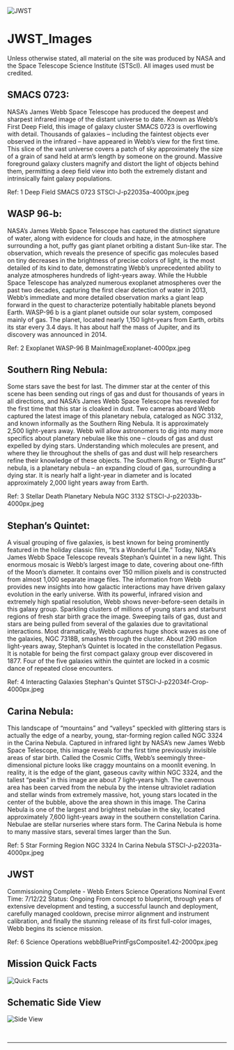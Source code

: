 ![JWST](https://github.com/santakd/JWST_Images/blob/main/7%20JWST_Fullcolor_2Line.png)

# JWST_Images
Unless otherwise stated, all material on the site was produced by NASA and the Space Telescope Science Institute (STScI). 
All images used must be credited.


## SMACS 0723:
NASA’s James Webb Space Telescope has produced the deepest and sharpest infrared image of the distant universe to date. Known as Webb’s First Deep Field, this image of galaxy cluster SMACS 0723 is overflowing with detail.
Thousands of galaxies – including the faintest objects ever observed in the infrared – have appeared in Webb’s view for the first time. This slice of the vast universe covers a patch of sky approximately the size of a grain of sand held at arm’s length by someone on the ground. Massive foreground galaxy clusters magnify and distort the light of objects behind them, permitting a deep field view into both the extremely distant and intrinsically faint galaxy populations.

Ref: 1 Deep Field SMACS 0723 STSCI-J-p22035a-4000px.jpeg

## WASP 96-b:
NASA’s James Webb Space Telescope has captured the distinct signature of water, along with evidence for clouds and haze, in the atmosphere surrounding a hot, puffy gas giant planet orbiting a distant Sun-like star.
The observation, which reveals the presence of specific gas molecules based on tiny decreases in the brightness of precise colors of light, is the most detailed of its kind to date, demonstrating Webb’s unprecedented ability to analyze atmospheres hundreds of light-years away.
While the Hubble Space Telescope has analyzed numerous exoplanet atmospheres over the past two decades, capturing the first clear detection of water in 2013, Webb’s immediate and more detailed observation marks a giant leap forward in the quest to characterize potentially habitable planets beyond Earth. WASP-96 b is a giant planet outside our solar system, composed mainly of gas. The planet, located nearly 1,150 light-years from Earth, orbits its star every 3.4 days. It has about half the mass of Jupiter, and its discovery was announced in 2014.

Ref: 2 Exoplanet WASP-96 B MainImageExoplanet-4000px.jpeg

## Southern Ring Nebula:
Some stars save the best for last. The dimmer star at the center of this scene has been sending out rings of gas and dust for thousands of years in all directions, and NASA’s James Webb Space Telescope has revealed for the first time that this star is cloaked in dust.
Two cameras aboard Webb captured the latest image of this planetary nebula, cataloged as NGC 3132, and known informally as the Southern Ring Nebula. It is approximately 2,500 light-years away.
Webb will allow astronomers to dig into many more specifics about planetary nebulae like this one – clouds of gas and dust expelled by dying stars. Understanding which molecules are present, and where they lie throughout the shells of gas and dust will help researchers refine their knowledge of these objects. The Southern Ring, or “Eight-Burst” nebula, is a planetary nebula – an expanding cloud of gas, surrounding a dying star. It is nearly half a light-year in diameter and is located approximately 2,000 light years away from Earth.

Ref: 3 Stellar Death Planetary Nebula NGC 3132 STSCI-J-p22033b-4000px.jpeg

## Stephan’s Quintet:
A visual grouping of five galaxies, is best known for being prominently featured in the holiday classic film, “It’s a Wonderful Life.” Today, NASA’s James Webb Space Telescope reveals Stephan’s Quintet in a new light. This enormous mosaic is Webb’s largest image to date, covering about one-fifth of the Moon’s diameter. It contains over 150 million pixels and is constructed from almost 1,000 separate image files. The information from Webb provides new insights into how galactic interactions may have driven galaxy evolution in the early universe.
With its powerful, infrared vision and extremely high spatial resolution, Webb shows never-before-seen details in this galaxy group. Sparkling clusters of millions of young stars and starburst regions of fresh star birth grace the image. Sweeping tails of gas, dust and stars are being pulled from several of the galaxies due to gravitational interactions. Most dramatically, Webb captures huge shock waves as one of the galaxies, NGC 7318B, smashes through the cluster. About 290 million light-years away, Stephan’s Quintet is located in the constellation Pegasus. It is notable for being the first compact galaxy group ever discovered in 1877. Four of the five galaxies within the quintet are locked in a cosmic dance of repeated close encounters.

Ref: 4 Interacting Galaxies Stephan's Quintet STSCI-J-p22034f-Crop-4000px.jpeg

## Carina Nebula:
This landscape of “mountains” and “valleys” speckled with glittering stars is actually the edge of a nearby, young, star-forming region called NGC 3324 in the Carina Nebula. Captured in infrared light by NASA’s new James Webb Space Telescope, this image reveals for the first time previously invisible areas of star birth.
Called the Cosmic Cliffs, Webb’s seemingly three-dimensional picture looks like craggy mountains on a moonlit evening. In reality, it is the edge of the giant, gaseous cavity within NGC 3324, and the tallest “peaks” in this image are about 7 light-years high. The cavernous area has been carved from the nebula by the intense ultraviolet radiation and stellar winds from extremely massive, hot, young stars located in the center of the bubble, above the area shown in this image. The Carina Nebula is one of the largest and brightest nebulae in the sky, located approximately 7,600 light-years away in the southern constellation Carina. Nebulae are stellar nurseries where stars form. The Carina Nebula is home to many massive stars, several times larger than the Sun.

Ref: 5 Star Forming Region NGC 3324 In Carina Nebula STSCI-J-p22031a-4000px.jpeg


## JWST
Commissioning Complete - Webb Enters Science Operations
Nominal Event Time: 7/12/22
Status: Ongoing
From concept to blueprint, through years of extensive development and testing, a successful launch and deployment, carefully managed cooldown, precise mirror alignment and instrument calibration, and finally the stunning release of its first full-color images, Webb begins its science mission.

Ref: 6 Science Operations webbBluePrintFgsComposite1.42-2000px.jpeg


## Mission Quick Facts
![Quick Facts](https://github.com/santakd/JWST_Images/blob/main/8%20JWST%20Mission%20Quick%20Facts.jpeg)

## Schematic Side View
![Side View](https://github.com/santakd/JWST_Images/blob/main/9%20JWST%20Schematics%20Side%20View.jpeg)

<br>

---

<br>
<br>
